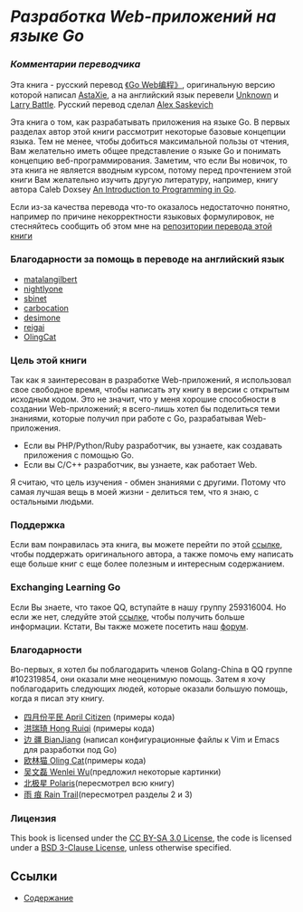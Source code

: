 ***Разработка Web-приложений на языке Go***
======================================

### ***Комментарии переводчика***

Эта книга - русский перевод [《Go Web编程》](https://github.com/astaxie/build-web-application-with-golang), оригинальную версию которой написал [AstaXie](https://github.com/astaxie), а на английский язык перевели [Unknown](https://github.com/Unknwon) и [Larry Battle](https://github.com/LarryBattle). Русский перевод сделал [Alex Saskevich](https://github.com/asaskevich)

Эта книга о том, как разрабатывать приложения на языке Go. В первых разделах автор этой книги рассмотрит некоторые базовые концепции языка. Тем не менее, чтобы добиться максимальной пользы от чтения, Вам желательно иметь общее представление о языке Go и понимать концепцию веб-программирования. Заметим, что если Вы новичок, то эта книга не является вводным курсом, потому перед прочтением этой книги Вам желательно изучить другую литературу, например, книгу автора Caleb Doxsey [An Introduction to Programming in Go](http://www.golang-book.com/).

Если из-за качества перевода что-то оказалось недостаточно понятно, например по причине некорректности языковых формулировок, не стесняйтесь сообщить об этом мне на [репозитории перевода этой книги](https://github.com/asaskevich/build-web-application-with-golang_RU)

### Благодарности за помощь в переводе на английский язык

- [matalangilbert](https://github.com/matalangilbert)
- [nightlyone](https://github.com/nightlyone)
- [sbinet](https://github.com/sbinet)
- [carbocation](https://github.com/carbocation)
- [desimone](https://github.com/desimone)
- [reigai](https://github.com/reigai)
- [OlingCat](https://github.com/OlingCat)

### Цель этой книги

Так как я заинтересован в разработке Web-приложений, я использовал свое свободное время, чтобы написать эту книгу в версии с открытым исходным кодом. Это не значит, что у меня хорошие способности в создании Web-приложений; я всего-лишь хотел бы поделиться теми знаниями, которые получил при работе с Go, разрабатывая Web-приложения.

- Если вы PHP/Python/Ruby разработчик, вы узнаете, как создавать приложения с помощью Go.
- Если вы C/C++ разработчик, вы узнаете, как работает Web.

Я считаю, что цель изучения - обмен знаниями с другими. Потому что самая лучшая вещь в моей жизни -  делиться тем, что я знаю, с остальными людьми.

### Поддержка

Если вам понравилась эта книга, вы можете перейти по этой [ссылке](https://me.alipay.com/astaxie), чтобы поддержать оригинального автора, а также помочь ему написать еще больше книг с еще более полезным и интересным содержанием.

### Exchanging Learning Go

Если Вы знаете, что такое QQ, вступайте в нашу группу 259316004. Но если же нет, следуйте этой [ссылке](http://download.imqq.com/download.shtml), чтобы получить больше информации. Кстати, Вы также можете посетить наш [форум](http://bbs.beego.me).

### Благодарности

Во-первых, я хотел бы поблагодарить членов Golang-China в QQ группе #102319854, они оказали мне неоценимую помощь. Затем я хочу поблагодарить следующих людей, которые оказали большую помощь, когда я писал эту книгу.

 - [四月份平民 April Citizen](https://plus.google.com/110445767383269817959) (примеры кода)
 - [洪瑞琦 Hong Ruiqi](https://github.com/hongruiqi) (примеры кода)
 - [边  疆 BianJiang](https://github.com/border) (написал конфигурационные файлы к Vim и Emacs для разработки под Go)
 - [欧林猫 Oling Cat](https://github.com/OlingCat)(примеры кода)
 - [吴文磊 Wenlei Wu](mailto:spadesacn@gmail.com)(предложил некоторые картинки)
 - [北极星 Polaris](https://github.com/polaris1119)(пересмотрел всю книгу)
 - [雨  痕 Rain Trail](https://github.com/qyuhen)(пересмотрел разделы 2 и 3)

### Лицензия

This book is licensed under the [CC BY-SA 3.0 License](http://creativecommons.org/licenses/by-sa/3.0/),
the code is licensed under a [BSD 3-Clause License](<https://github.com/astaxie/build-web-application-with-golang/blob/master/LICENSE.md>), unless otherwise specified.

## Ссылки

- [Содержание](preface.md)

